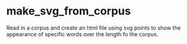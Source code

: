 # make_svg_from_corpus
Read in a corpus and create an html file using svg points to show the appearance of specific words over the length fo the corpus.
